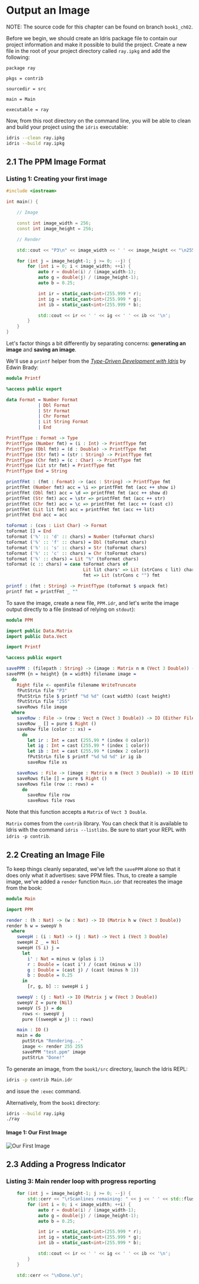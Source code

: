 # Output an Image

NOTE: The source code for this chapter can be found on branch `book1_ch02`.

Before we begin, we should create an Idris package file to contain our project information and make it possible to build the project.  Create a new file in the root of your project directory called `ray.ipkg` and add the following:

```
package ray

pkgs = contrib

sourcedir = src

main = Main

executable = ray
```

Now, from this root directory on the command line, you will be able to clean and build your project using the `idris` executable:

```bash
idris --clean ray.ipkg
idris --build ray.ipkg
```

## 2.1 The PPM Image Format

### Listing 1: Creating your first image

```cpp
#include <iostream>

int main() {

    // Image

    const int image_width = 256;
    const int image_height = 256;

    // Render

    std::cout << "P3\n" << image_width << ' ' << image_height << "\n255\n";

    for (int j = image_height-1; j >= 0; --j) {
        for (int i = 0; i < image_width; ++i) {
            auto r = double(i) / (image_width-1);
            auto g = double(j) / (image_height-1);
            auto b = 0.25;

            int ir = static_cast<int>(255.999 * r);
            int ig = static_cast<int>(255.999 * g);
            int ib = static_cast<int>(255.999 * b);

            std::cout << ir << ' ' << ig << ' ' << ib << '\n';
        }
    }
}
```

Let's factor things a bit differently by separating concerns: **generating an image** and **saving an image**.

We'll use a `printf` helper from the [_Type-Driven Development with Idris_](https://www.manning.com/books/type-driven-development-with-idris) by Edwin Brady:

```idris
module Printf

%access public export

data Format = Number Format
            | Dbl Format
            | Str Format
            | Chr Format
            | Lit String Format
            | End

PrintfType : Format -> Type
PrintfType (Number fmt) = (i : Int) -> PrintfType fmt
PrintfType (Dbl fmt) = (d : Double) -> PrintfType fmt
PrintfType (Str fmt) = (str : String) -> PrintfType fmt
PrintfType (Chr fmt) = (c : Char) -> PrintfType fmt
PrintfType (Lit str fmt) = PrintfType fmt
PrintfType End = String

printfFmt : (fmt : Format) -> (acc : String) -> PrintfType fmt
printfFmt (Number fmt) acc = \i => printfFmt fmt (acc ++ show i)
printfFmt (Dbl fmt) acc = \d => printfFmt fmt (acc ++ show d)
printfFmt (Str fmt) acc = \str => printfFmt fmt (acc ++ str)
printfFmt (Chr fmt) acc = \c => printfFmt fmt (acc ++ (cast c))
printfFmt (Lit lit fmt) acc = printfFmt fmt (acc ++ lit)
printfFmt End acc = acc

toFormat : (cxs : List Char) -> Format
toFormat [] = End
toFormat ('%' :: 'd' :: chars) = Number (toFormat chars)
toFormat ('%' :: 'f' :: chars) = Dbl (toFormat chars)
toFormat ('%' :: 's' :: chars) = Str (toFormat chars)
toFormat ('%' :: 'c' :: chars) = Chr (toFormat chars)
toFormat ('%' :: chars) = Lit "%" (toFormat chars)
toFormat (c :: chars) = case toFormat chars of
                             Lit lit chars' => Lit (strCons c lit) chars'
                             fmt => Lit (strCons c "") fmt

printf : (fmt : String) -> PrintfType (toFormat $ unpack fmt)
printf fmt = printfFmt _ ""
```

To save the image, create a new file, `PPM.idr`, and let's write the image output directly to a file (instead of relying on `stdout`):

```idris
module PPM

import public Data.Matrix
import public Data.Vect

import Printf

%access public export

savePPM : (filepath : String) -> (image : Matrix n m (Vect 3 Double)) -> IO (Either FileError ())
savePPM {n = height} {m = width} filename image =
  do
    Right file <- openFile filename WriteTruncate
    fPutStrLn file "P3"
    fPutStrLn file $ printf "%d %d" (cast width) (cast height)
    fPutStrLn file "255"
    saveRows file image
  where
    saveRow : File -> (row : Vect n (Vect 3 Double)) -> IO (Either FileError ())
    saveRow _ [] = pure $ Right ()
    saveRow file (color :: xs) =
      do
        let ir : Int = cast (255.99 * (index 0 color))
        let ig : Int = cast (255.99 * (index 1 color))
        let ib : Int = cast (255.99 * (index 2 color))
        fPutStrLn file $ printf "%d %d %d" ir ig ib
        saveRow file xs

    saveRows : File -> (image : Matrix n m (Vect 3 Double)) -> IO (Either FileError ())
    saveRows file [] = pure $ Right ()
    saveRows file (row :: rows) =
      do
        saveRow file row
        saveRows file rows
```

Note that this function accepts a `Matrix` of `Vect 3 Double`.

`Matrix` comes from the `contrib` library.  You can check that it is available to Idris with the command `idris --listlibs`.  Be sure to start your REPL with `idris -p contrib`.

## 2.2 Creating an Image File

To keep things cleanly separated, we've left the `savePPM` alone so that it does only what it advertises: save PPM files.  Thus, to create a sample image, we've added a `render` function `Main.idr` that recreates the image from the book:

```idris
module Main

import PPM

render : (h : Nat) -> (w : Nat) -> IO (Matrix h w (Vect 3 Double))
render h w = sweepV h
  where
    sweepH : (i : Nat) -> (j : Nat) -> Vect i (Vect 3 Double)
    sweepH Z _ = Nil
    sweepH (S i) j =
      let
        i' : Nat = minus w (plus i 1)
        r : Double = (cast i') / (cast (minus w 1))
        g : Double = (cast j) / (cast (minus h 1))
        b : Double = 0.25
      in
        [r, g, b] :: sweepH i j

    sweepV : (j : Nat) -> IO (Matrix j w (Vect 3 Double))
    sweepV Z = pure (Nil)
    sweepV (S j) = do
      rows <- sweepV j
      pure ((sweepH w j) :: rows)

    main : IO ()
    main = do
      putStrLn "Rendering..."
      image <- render 255 255
      savePPM "test.ppm" image
      putStrLn "Done!"
```

To generate an image, from the `book1/src` directory, launch the Idris REPL:

```bash
idris -p contrib Main.idr
```

and issue the `:exec` command.

Alternatively, from the `book1` directory:

```bash
idris --build ray.ipkg
./ray
```

#### Image 1: Our First Image

![Our First Image](images/Image_01.png)

## 2.3 Adding a Progress Indicator

### Listing 3: Main render loop with progress reporting
```cpp
    for (int j = image_height-1; j >= 0; --j) {
        std::cerr << "\rScanlines remaining: " << j << ' ' << std::flush;
        for (int i = 0; i < image_width; ++i) {
            auto r = double(i) / (image_width-1);
            auto g = double(j) / (image_height-1);
            auto b = 0.25;

            int ir = static_cast<int>(255.999 * r);
            int ig = static_cast<int>(255.999 * g);
            int ib = static_cast<int>(255.999 * b);

            std::cout << ir << ' ' << ig << ' ' << ib << '\n';
        }
    }

    std::cerr << "\nDone.\n";
```
